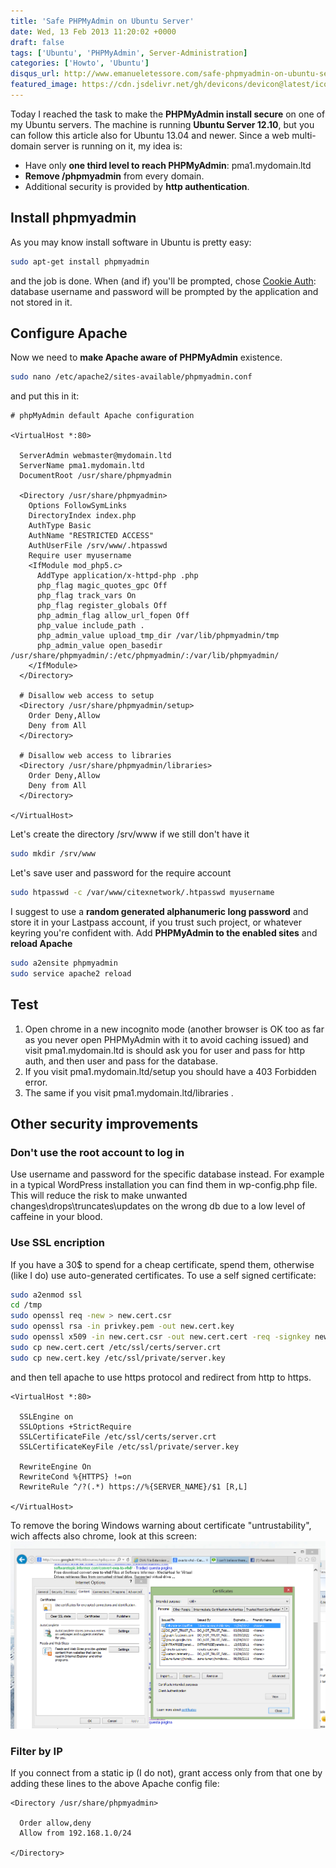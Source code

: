 ```yaml
---
title: 'Safe PHPMyAdmin on Ubuntu Server'
date: Wed, 13 Feb 2013 11:20:02 +0000
draft: false
tags: ['Ubuntu', 'PHPMyAdmin', Server-Administration]
categories: ['Howto', 'Ubuntu']
disqus_url: http://www.emanueletessore.com/safe-phpmyadmin-on-ubuntu-server/
featured_image: https://cdn.jsdelivr.net/gh/devicons/devicon@latest/icons/ubuntu/ubuntu-original.svg
---
```


Today I reached the task to make the **PHPMyAdmin install secure** on one of my Ubuntu servers. The machine is
running **Ubuntu Server 12.10**, but you can follow this article also for Ubuntu 13.04 and newer. Since a web
multi-domain server is running on it, my idea is:

* Have only **one third level to reach PHPMyAdmin**: pma1.mydomain.ltd
* **Remove /phpmyadmin** from every domain.
* Additional security is provided by **http authentication**.

## Install phpmyadmin

As you may know install software in Ubuntu is pretty easy:

```bash
sudo apt-get install phpmyadmin
```

and the job is done. When (and if) you'll be prompted,
chose [Cookie Auth](http://wiki.phpmyadmin.net/pma/Auth_types#cookie "PHPMyAdmin Cookie Auth"): database username and
password will be prompted by the application and not stored in it.

## Configure Apache

Now we need to **make Apache aware of PHPMyAdmin** existence.

```bash
sudo nano /etc/apache2/sites-available/phpmyadmin.conf
```

and put this in it:

```apacheconf
# phpMyAdmin default Apache configuration

<VirtualHost *:80>

  ServerAdmin webmaster@mydomain.ltd
  ServerName pma1.mydomain.ltd
  DocumentRoot /usr/share/phpmyadmin

  <Directory /usr/share/phpmyadmin>
    Options FollowSymLinks
    DirectoryIndex index.php
    AuthType Basic
    AuthName "RESTRICTED ACCESS"
    AuthUserFile /srv/www/.htpasswd
    Require user myusername
    <IfModule mod_php5.c>
      AddType application/x-httpd-php .php
      php_flag magic_quotes_gpc Off
      php_flag track_vars On
      php_flag register_globals Off
      php_admin_flag allow_url_fopen Off
      php_value include_path .
      php_admin_value upload_tmp_dir /var/lib/phpmyadmin/tmp
      php_admin_value open_basedir /usr/share/phpmyadmin/:/etc/phpmyadmin/:/var/lib/phpmyadmin/
    </IfModule>
  </Directory>

  # Disallow web access to setup
  <Directory /usr/share/phpmyadmin/setup>
    Order Deny,Allow
    Deny from All
  </Directory>

  # Disallow web access to libraries
  <Directory /usr/share/phpmyadmin/libraries>
    Order Deny,Allow
    Deny from All
  </Directory>

</VirtualHost>
```

Let's create the directory /srv/www if we still don't have it

```bash
sudo mkdir /srv/www
```

Let's save user and password for the require account

```bash
sudo htpasswd -c /var/www/citexnetwork/.htpasswd myusername
```

I suggest to use a **random generated alphanumeric long password** and store it in your Lastpass account, if you
trust such project, or whatever keyring you're confident with. Add **PHPMyAdmin to the enabled sites** and **reload
Apache**

```bash
sudo a2ensite phpmyadmin
sudo service apache2 reload
```

## Test

1. Open chrome in a new incognito mode (another browser is OK too as far as you never open PHPMyAdmin with it to avoid
   caching issued) and visit pma1.mydomain.ltd is should ask you for user and pass for http auth, and then user and pass
   for the database.
2. If you visit pma1.mydomain.ltd/setup you should have a 403 Forbidden error.
3. The same if you visit pma1.mydomain.ltd/libraries .

## Other security improvements

### Don't use the root account to log in

Use username and password for the specific database instead. For example in a typical WordPress installation you can
find them in wp-config.php file. This will reduce the risk to make unwanted changes\\drops\\truncates\\updates on the
wrong db due to a low level of caffeine in your blood.

### Use SSL encription

If you have a 30$ to spend for a cheap certificate, spend them, otherwise (like I do) use auto-generated certificates.
To use a self signed certificate:

```bash
sudo a2enmod ssl
cd /tmp
sudo openssl req -new > new.cert.csr
sudo openssl rsa -in privkey.pem -out new.cert.key
sudo openssl x509 -in new.cert.csr -out new.cert.cert -req -signkey new.cert.key -days 1825
sudo cp new.cert.cert /etc/ssl/certs/server.crt
sudo cp new.cert.key /etc/ssl/private/server.key
```

and then tell apache to use https protocol and redirect from http to https.

```apacheconf
<VirtualHost *:80>

  SSLEngine on
  SSLOptions +StrictRequire
  SSLCertificateFile /etc/ssl/certs/server.crt
  SSLCertificateKeyFile /etc/ssl/private/server.key

  RewriteEngine On
  RewriteCond %{HTTPS} !=on
  RewriteRule ^/?(.*) https://%{SERVER_NAME}/$1 [R,L]

</VirtualHost>
```

To remove the boring Windows warning about certificate "untrustability", wich affects also chrome, look at this screen:
![IMG_08022013_173047](IMG_08022013_173047.png)

### Filter by IP

If you connect from a static ip (I do not), grant access only from that one by adding these lines to the above Apache
config file:

```apacheconf
<Directory /usr/share/phpmyadmin>

  Order allow,deny
  Allow from 192.168.1.0/24

</Directory>
```